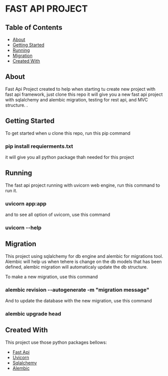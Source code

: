 # FAST API PROJECT

## Table of Contents

- [About](#about)
- [Getting Started](#getting_started)
- [Running](#running)
- [Migration](#migration)
- [Created With](#created)

## About <a name = "about"></a>

Fast Api Project created to help when starting tu create new project with fast api framework, just clone this repo it will give you
a new fast api project with sqlalchemy and alembic migration, testing for rest api, and MVC structure.
.

## Getting Started <a name = "getting_started"></a>

To get started when u clone this repo, run this pip command
### pip install requierments.txt
it will give you all python package thah needed for this project

## Running <a name ="running"/>

The fast api project running with uvicorn web engine, run this command to run it.
### uvicorn app:app 

and to see all option of uvicorn, use this command
### uvicorn --help

## Migration <a name = "migration">

This project using sqlalchemy for db engine and alembic for migrations tool.
Alembic will help us when tehere is change on the db models that has been defined,
alembic migration will automaticaly update the db structure.

To make a new migration, use this command
### alembic revision --autogenerate -m "migration message"

And to update the database with the new migration, use this command
### alembic upgrade head

## Created With <a name = "created"></a>

This project use those python packages bellows:
- [Fast Api](#https://fastapi.tiangolo.com/)
- [Uvicorn](#https://www.uvicorn.org)
- [Sqlalchemy](#https://www.sqlalchemy.org)
- [Alembic](#https://alembic.sqlalchemy.org)
